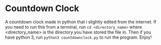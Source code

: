 # Countdown Clock
A countdown clock made in python that i slightly edited from the internet. If you need to run this from a terminal, run `cd <directory_name>` where <directory_name> is the directory you have stored the file in. Then if you have python 3, run `python3 countdownclock.py` to run the program. Enjoy!
